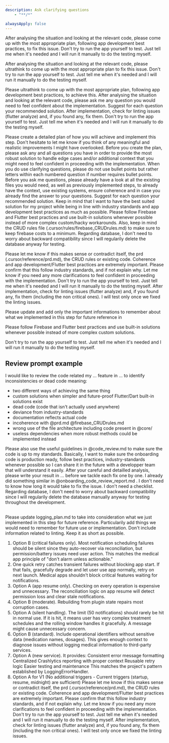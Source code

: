 ```yaml
---
description: Ask clarifying questions
    - "**/*"

alwaysApply: false
---
```

After analysing the situation and looking at the relevant code, please come up with the most appropriate plan, following app development best practices, to fix this issue. Don't try to run the app yourself to test. Just tell me when it's needed and I will run it manually to do the testing myself.

After analysing the situation and looking at the relevant code, please ultrathink to come up with the most appropriate plan to fix this issue. Don't try to run the app yourself to test. Just tell me when it's needed and I will run it manually to do the testing myself.

Please ultrathink to come up with the most appropriate plan, following app development best practices, to achieve this. After analysing the situation and looking at the relevant code, please ask me any question you would need to feel confident about the implementation. Suggest for each question your recommended solution. After implementation, check for linting issues (flutter analyze) and, if you found any, fix them. Don't try to run the app yourself to test. Just tell me when it's needed and I will run it manually to do the testing myself.

Please create a detailed plan of how you will achieve and implement this step. Don't hesitate to let me know if you think of any meaningful and realistic improvements I might have overlooked.
Before you create the plan, please ask any and all questions you have in order to provide the most robust solution to handle edge cases and/or additional context that you might need to feel confident in proceeding with the implementation. When you do use clarifying questions, please do not use bullet points but rather letters within each numbered question if number requires bullet points. Before you ask me questions, please already have a look at all the existing files you would need, as well as previously implemented steps, to already have the context, use existing systems, ensure coherence and in case you already find the answer to your questions. Suggest for each question your recommended solution. Keep in mind that I want to have the best suited solution for my project while being in line with industry standards and app development best practices as much as possible. Please follow Firebase and Flutter best practices and use built-in solutions whenever possible instead of more complex custom/hacky workarounds. Also, keep in mind the CRUD rules file (.cursor/rules/firebase_CRUDrules.md) to make sure to keep firebase costs to a minimum. Regarding database, I don't need to worry about backward compatibility since I will regularily delete the database anyway for testing.

Please let me know if this makes sense or contradict itself, the prd (.cursor/reference/prd.md), the CRUD rules or existing code. Coherence and app development/Flutter best practices are extremely important. Please confirm that this follow industry standards, and if not explain why. Let me know if you need any more clarifications to feel confident in proceeding with the implementation. Don't try to run the app yourself to test. Just tell me when it's needed and I will run it manually to do the testing myself. After implementation, check for linting issues (flutter analyze) and, if you found any, fix them (including the non critical ones). I will test only once we fixed the linting issues.

Please update and add only the important informations to remember about what we implemented in this step for future reference in 

Please follow Firebase and Flutter best practices and use built-in solutions whenever possible instead of more complex custom solutions.

Don't try to run the app yourself to test. Just tell me when it's needed and I will run it manually to do the testing myself.

## Review prompt example ##
  
I would like to review the code related my ... feature in ... to identify inconsistencies or dead code meaning:
- two different ways of achieving the same thing
- custom solutions when simpler and future-proof Flutter/Dart built-in solutions exist
- dead code (code that isn't actually used anywhere)
- deviance from industry-standards
- documentation reflects actual code
- incoherence with @prd.md @firebase_CRUDrules.md
- wrong use of the file architecture including code present in @core/ 
- useless dependencies when more robust methods could be implemented instead 

Please also use the useful guidelines in @code_review.md to make sure the code is up to my standards.
Basically, I want to make sure the onboarding code is production ready, follow best practices, industry-standards whenever possible so I can share it in the future with a developper team that will understand it easily.
After your careful and detailled analysis, please write your result in ... before we tackle each fix one by one.
I already did something similar in @onboarding_code_review_report.md . I don't need to know how long it would take to fix the issue. I don't need a checklist. Regarding database, I don't need to worry about backward compatibility since I will regularily delete the database manually anyway for testing throughout the development.

##

Please update logging_plan.md to take into consideration what we just implemented in this step for future reference. Particularily add things we would need to remember for future use or implementation. Don't include information related to linting. Keep it as short as possible.


1. Option B (critical failures only). Most notification scheduling failures should be silent since they auto-recover via reconciliation, but permission/battery issues need user action. This matches the medical app principle of "don't alarm unless actionable."
2. One quick retry catches transient failures without blocking app start. If that fails, gracefully degrade and let user use app normally, retry on next launch. Medical apps shouldn't block critical features waiting for notifications.
3. Option A (app resume only). Checking on every operation is expensive and unnecessary. The reconciliation logic on app resume will detect permission loss and clear stale notifications.
4. Option B (moderate). Rebuilding from plugin state repairs most corruption cases.
5. Option A (silent handling). The limit (50 notifications) should rarely be hit in normal use. If it is hit, it means user has very complex treatment schedules and the rolling window handles it gracefully. A message might cause unnecessary concern.
6. Option B (standard). Include operational identifiers without sensitive data (medication names, dosages). This gives enough context to diagnose issues without logging medical information to third-party services.
7. Option A (new service). It provides:
Consistent error message formatting
Centralized Crashlytics reporting with proper context
Reusable retry logic
Easier testing and maintenance
This matches the project's pattern established by LoggingErrorHandler.
8. Option A for V1 (No additional triggers - Current triggers (startup, resume, midnight) are sufficient)
Please let me know if this makes sense or contradict itself, the prd (.cursor/reference/prd.md), the CRUD rules or existing code. Coherence and app development/Flutter best practices are extremely important. Please confirm that this follow industry standards, and if not explain why. Let me know if you need any more clarifications to feel confident in proceeding with the implementation. Don't try to run the app yourself to test. Just tell me when it's needed and I will run it manually to do the testing myself. After implementation, check for linting issues (flutter analyze) and, if you found any, fix them (including the non critical ones). I will test only once we fixed the linting issues.